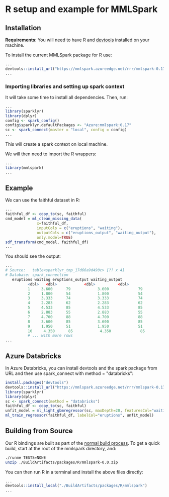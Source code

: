 # R setup and example for MMLSpark

## Installation

**Requirements**: You will need to have R and
[devtools](https://github.com/hadley/devtools) installed on your
machine.

To install the current MMLSpark package for R use:

   ```R
   ...
   devtools::install_url("https://mmlspark.azureedge.net/rrr/mmlspark-0.17.zip")
   ...
   ```

### Importing libraries and setting up spark context

It will take some time to install all dependencies.  Then, run:

   ```R
   ...
   library(sparklyr)
   library(dplyr)
   config <- spark_config()
   config$sparklyr.defaultPackages <- "Azure:mmlspark:0.17"
   sc <- spark_connect(master = "local", config = config)
   ...
   ```

This will create a spark context on local machine.

We will then need to import the R wrappers:

   ```R
   ...
   library(mmlspark)
   ...
   ```

## Example

We can use the faithful dataset in R:

   ```R
   ...
   faithful_df <- copy_to(sc, faithful)
   cmd_model = ml_clean_missing_data(
                 x=faithful_df,
                 inputCols = c("eruptions", "waiting"),
                 outputCols = c("eruptions_output", "waiting_output"),
                 only.model=TRUE)
   sdf_transform(cmd_model, faithful_df)
   ...
   ```

You should see the output:

   ```R
   ...
   # Source:   table<sparklyr_tmp_17d66a9d490c> [?? x 4]
   # Database: spark_connection
      eruptions waiting eruptions_output waiting_output
             <dbl>   <dbl>            <dbl>          <dbl>
             1     3.600      79            3.600             79
             2     1.800      54            1.800             54
             3     3.333      74            3.333             74
             4     2.283      62            2.283             62
             5     4.533      85            4.533             85
             6     2.883      55            2.883             55
             7     4.700      88            4.700             88
             8     3.600      85            3.600             85
             9     1.950      51            1.950             51
             10     4.350      85            4.350             85
             # ... with more rows
   ...
   ```

## Azure Databricks

In Azure Databricks, you can install devtools and the spark package from URL
and then use spark_connect with method = "databricks":

   ```R
   install.packages("devtools")
   devtools::install_url("https://mmlspark.azureedge.net/rrr/mmlspark-0.17.zip")
   library(sparklyr)
   library(dplyr)
   sc <- spark_connect(method = "databricks")
   faithful_df <- copy_to(sc, faithful)
   unfit_model = ml_light_gbmregressor(sc, maxDepth=20, featuresCol="waiting", labelCol="eruptions", numIterations=10, unfit.model=TRUE)
   ml_train_regressor(faithful_df, labelCol="eruptions", unfit_model)
   ```

## Building from Source

Our R bindings are built as part of the [normal build
process](developer-readme.md).  To get a quick build, start at the root
of the mmlspark directory, and:

   ```bash
   ./runme TESTS=NONE
   unzip ./BuildArtifacts/packages/R/mmlspark-0.0.zip
   ```

You can then run R in a terminal and install the above files directly:

   ```R
   ...
   devtools::install_local("./BuildArtifacts/packages/R/mmlspark")
   ...
   ```
